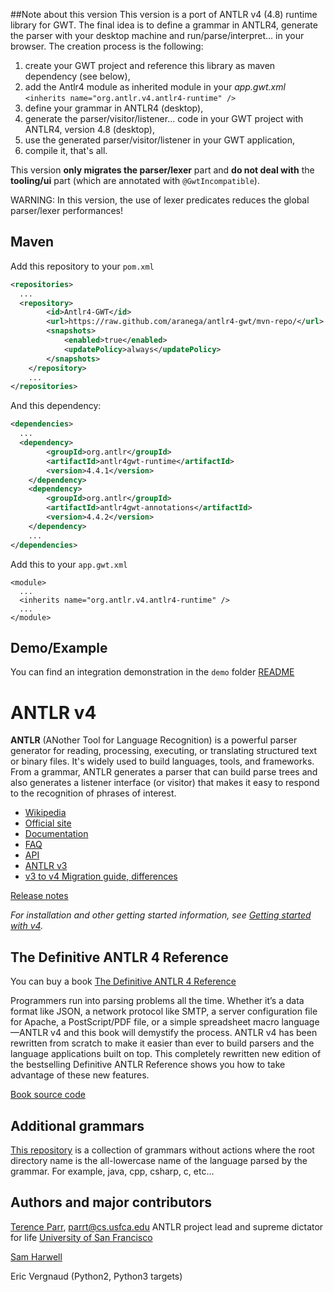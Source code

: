 ##Note about this version
This version is a port of ANTLR v4 (4.8) runtime library for GWT. The final idea is to define a grammar in ANTLR4, generate the parser with your desktop machine and run/parse/interpret... in your browser. The creation process is the following:

1. create your GWT project and reference this library as maven dependency (see below),
1. add the Antlr4 module as inherited module in your _app.gwt.xml_ `<inherits name="org.antlr.v4.antlr4-runtime" />`  
1. define your grammar in ANTLR4 (desktop),
2. generate the parser/visitor/listener... code in your GWT project with ANTLR4, version 4.8 (desktop),
3. use the generated parser/visitor/listener in your GWT application,
4. compile it, that's all.

This version **only migrates the parser/lexer** part and **do not deal with** the **tooling/ui** part (which are annotated with `@GwtIncompatible`).

WARNING: In this version, the use of lexer predicates reduces the global parser/lexer performances!

## Maven
Add this repository to your `pom.xml`
```xml
<repositories>
  ...
  <repository>
		<id>Antlr4-GWT</id>
		<url>https://raw.github.com/aranega/antlr4-gwt/mvn-repo/</url>
		<snapshots>
			<enabled>true</enabled>
			<updatePolicy>always</updatePolicy>
		</snapshots>
	</repository>
	...
</repositories>
```
And this dependency:
```xml
<dependencies>
  ...
  <dependency>
		<groupId>org.antlr</groupId>
		<artifactId>antlr4gwt-runtime</artifactId>
		<version>4.4.1</version>
	</dependency>
	<dependency>
		<groupId>org.antlr</groupId>
		<artifactId>antlr4gwt-annotations</artifactId>
		<version>4.4.2</version>
	</dependency>
	...
</dependencies>
```

Add this to your `app.gwt.xml`
```
<module>
  ...
  <inherits name="org.antlr.v4.antlr4-runtime" />
  ...
</module>
```

## Demo/Example

You can find an integration demonstration in the `demo` folder [README](./demo/README.adoc)

# ANTLR v4

**ANTLR** (ANother Tool for Language Recognition) is a powerful parser generator for reading, processing, executing, or translating structured text or binary files. It's widely used to build languages, tools, and frameworks. From a grammar, ANTLR generates a parser that can build parse trees and also generates a listener interface (or visitor) that makes it easy to respond to the recognition of phrases of interest.

* [Wikipedia](https://en.wikipedia.org/wiki/ANTLR)
* [Official site](http://www.antlr.org/)
* [Documentation](https://theantlrguy.atlassian.net/wiki/display/ANTLR4/ANTLR+4+Documentation)
* [FAQ](https://theantlrguy.atlassian.net/wiki/display/ANTLR4/ANTLR+v4+FAQ)
* [API](http://www.antlr.org/api/Java/index.html)
* [ANTLR v3](http://www.antlr3.org/)
* [v3 to v4 Migration guide, differences](https://theantlrguy.atlassian.net/wiki/pages/viewpage.action?pageId=1900596)

[Release notes](https://github.com/antlr/antlr4/releases)

*For installation and other getting started information, see [Getting started with v4](https://theantlrguy.atlassian.net/wiki/display/ANTLR4/Getting+Started+with+ANTLR+v4).*

## The Definitive ANTLR 4 Reference
You can buy a book [The Definitive ANTLR 4 Reference](http://pragprog.com/book/tpantlr2/the-definitive-antlr-4-reference)

Programmers run into parsing problems all the time. Whether it’s a data format like JSON, a network protocol like SMTP, a server configuration file for Apache, a PostScript/PDF file, or a simple spreadsheet macro language—ANTLR v4 and this book will demystify the process. ANTLR v4 has been rewritten from scratch to make it easier than ever to build parsers and the language applications built on top. This completely rewritten new edition of the bestselling Definitive ANTLR Reference shows you how to take advantage of these new features.

[Book source code](http://pragprog.com/titles/tpantlr2/source_code)

## Additional grammars
[This repository](https://github.com/antlr/grammars-v4) is a collection of grammars without actions where the
root directory name is the all-lowercase name of the language parsed
by the grammar. For example, java, cpp, csharp, c, etc...

## Authors and major contributors

[Terence Parr](http://www.cs.usfca.edu/~parrt/), parrt@cs.usfca.edu
ANTLR project lead and supreme dictator for life
[University of San Francisco](http://www.usfca.edu/)

[Sam Harwell](http://tunnelvisionlabs.com/)

Eric Vergnaud (Python2, Python3 targets)
